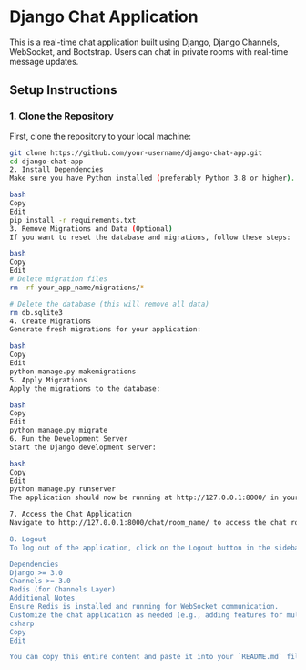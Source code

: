 # Django Chat Application

This is a real-time chat application built using Django, Django Channels, WebSocket, and Bootstrap. Users can chat in private rooms with real-time message updates.

## Setup Instructions

### 1. Clone the Repository
First, clone the repository to your local machine:
```bash
git clone https://github.com/your-username/django-chat-app.git
cd django-chat-app
2. Install Dependencies
Make sure you have Python installed (preferably Python 3.8 or higher). Install the required dependencies from requirements.txt:

bash
Copy
Edit
pip install -r requirements.txt
3. Remove Migrations and Data (Optional)
If you want to reset the database and migrations, follow these steps:

bash
Copy
Edit
# Delete migration files
rm -rf your_app_name/migrations/*

# Delete the database (this will remove all data)
rm db.sqlite3
4. Create Migrations
Generate fresh migrations for your application:

bash
Copy
Edit
python manage.py makemigrations
5. Apply Migrations
Apply the migrations to the database:

bash
Copy
Edit
python manage.py migrate
6. Run the Development Server
Start the Django development server:

bash
Copy
Edit
python manage.py runserver
The application should now be running at http://127.0.0.1:8000/ in your browser.

7. Access the Chat Application
Navigate to http://127.0.0.1:8000/chat/room_name/ to access the chat room. Replace room_name with the desired chat room's name.

8. Logout
To log out of the application, click on the Logout button in the sidebar.

Dependencies
Django >= 3.0
Channels >= 3.0
Redis (for Channels Layer)
Additional Notes
Ensure Redis is installed and running for WebSocket communication.
Customize the chat application as needed (e.g., adding features for multiple rooms, private messages, etc.).
csharp
Copy
Edit

You can copy this entire content and paste it into your `README.md` file.
